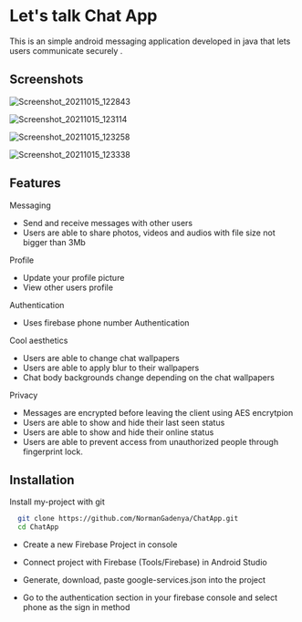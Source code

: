 
# Let's talk Chat App
This is an simple android messaging application developed in java that lets users communicate securely 
.

## Screenshots
![Screenshot_20211015_122843](https://user-images.githubusercontent.com/28120359/137472989-d6b43154-8d6f-45de-a7cc-1a8e729664d4.png)

![Screenshot_20211015_123114](https://user-images.githubusercontent.com/28120359/137473117-e3951445-0dfe-4983-b1c1-9ce9fd82fef0.png)

![Screenshot_20211015_123258](https://user-images.githubusercontent.com/28120359/137473203-fbca0c63-5b17-4de8-ad63-0e41706097be.png)

![Screenshot_20211015_123338](https://user-images.githubusercontent.com/28120359/137473228-d5ef0c9f-eb00-411b-9a9c-73b06f10b203.png)
## Features

Messaging

- Send and receive messages with other users
- Users are able to share photos, videos and audios with file size not bigger than 3Mb

Profile

- Update your profile picture
- View other users profile

Authentication

- Uses firebase phone number Authentication 

Cool aesthetics

- Users are able to change chat wallpapers
- Users are able to apply blur to their wallpapers
- Chat body backgrounds change depending on the chat wallpapers

Privacy
- Messages are encrypted before leaving the client using AES encrytpion 
- Users are able to show and hide their last seen status
- Users are able to show and hide their online status
- Users are able to prevent access from unauthorized people through fingerprint lock.


## Installation

Install my-project with git

```bash
  git clone https://github.com/NormanGadenya/ChatApp.git
  cd ChatApp
```

- Create a new Firebase Project in console

- Connect project with Firebase (Tools/Firebase) in Android Studio

- Generate, download, paste google-services.json into the project

- Go to the authentication section in your firebase console and select phone as the sign in method
